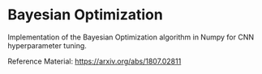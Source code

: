 # Bayesian Optimization
Implementation of the Bayesian Optimization algorithm in Numpy for CNN hyperparameter tuning.

Reference Material: https://arxiv.org/abs/1807.02811
